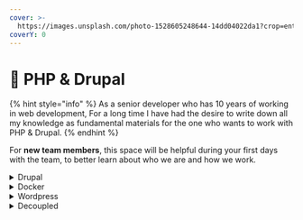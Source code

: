 ```yaml
---
cover: >-
  https://images.unsplash.com/photo-1528605248644-14dd04022da1?crop=entropy&cs=tinysrgb&fm=jpg&ixid=MnwxOTcwMjR8MHwxfHNlYXJjaHwxMHx8dGVhbSUyMG9mJTIwcGVvcGxlfGVufDB8fHx8MTY2MDMxNzQzNg&ixlib=rb-1.2.1&q=80
coverY: 0
---
```


# 👋 PHP & Drupal

{% hint style="info" %}
As a senior developer who has 10 years of working in web development, For a long time I have had the desire to write down all my knowledge as fundamental materials for the one who wants to work with PHP & Drupal.
{% endhint %}

For **new team members**, this space will be helpful during your first days with the team, to better learn about who we are and how we work.



<details>

<summary>Drupal</summary>

This space is designed to be read linearly, so start with our Vision, Mission & Focus and work down from there! We recommend reading everything through in one sitting and then revisiting and re-reading if you need to.

</details>

<details>

<summary>Docker</summary>

If you want to contribute changes, start a new change request and submit it for review. The People team will review it soon after.

</details>

<details>

<summary>Wordpress</summary>

If you want to contribute changes, start a new change request and submit it for review. The People team will review it soon after.

</details>

<details>

<summary>Decoupled</summary>

If you want to contribute changes, start a new change request and submit it for review. The People team will review it soon after.

</details>

